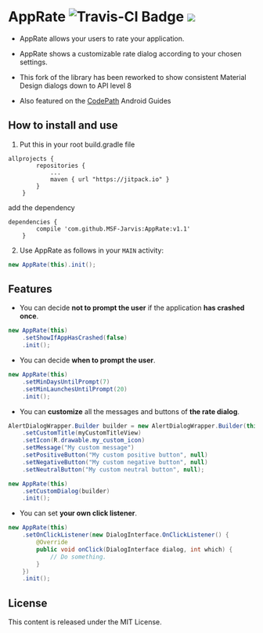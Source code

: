 AppRate	![Travis-CI Badge](https://travis-ci.org/MSF-Jarvis/AppRate.svg?branch=develop) [![](https://jitpack.io/v/MSF-Jarvis/AppRate.svg)](https://jitpack.io/#MSF-Jarvis/AppRate)
=======

* AppRate allows your users to rate your application.

* AppRate shows a customizable rate dialog according to your chosen settings.

* This fork of the library has been reworked to show consistent Material Design dialogs down to API level 8

* Also featured on the [CodePath](https://github.com/codepath/android_guides/wiki/Implementing-a-Rate-Me-Feature) Android Guides


How to install and use
----------------------

1. Put this in your root build.gradle file 
```
allprojects {
		repositories {
			...
			maven { url "https://jitpack.io" }
		}
	}
```

add the dependency

```
dependencies {
		compile 'com.github.MSF-Jarvis:AppRate:v1.1'
	}
```

2. Use AppRate as follows in your `MAIN` activity: 

```java
new AppRate(this).init();
```

Features
--------

* You can decide **not to prompt the user** if the application **has crashed once**.

```java
new AppRate(this)
	.setShowIfAppHasCrashed(false)
	.init();
```

* You can decide **when to prompt the user**.

```java
new AppRate(this)
	.setMinDaysUntilPrompt(7)
	.setMinLaunchesUntilPrompt(20)
	.init();
```

* You can **customize** all the messages and buttons of **the rate dialog**.

```java
AlertDialogWrapper.Builder builder = new AlertDialogWrapper.Builder(this)
	.setCustomTitle(myCustomTitleView)
	.setIcon(R.drawable.my_custom_icon)
	.setMessage("My custom message")
	.setPositiveButton("My custom positive button", null)
	.setNegativeButton("My custom negative button", null)
	.setNeutralButton("My custom neutral button", null);

new AppRate(this)
	.setCustomDialog(builder)
	.init();
```

* You can set **your own click listener**.

```java
new AppRate(this)
	.setOnClickListener(new DialogInterface.OnClickListener() {
		@Override
		public void onClick(DialogInterface dialog, int which) {
			// Do something.
		}
	})
	.init();
```

License
-------

This content is released under the MIT License.
